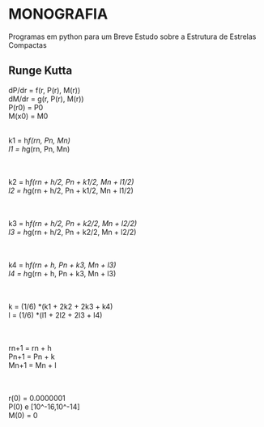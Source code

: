 # MONOGRAFIA

Programas em python para um Breve Estudo sobre a Estrutura de Estrelas Compactas





## Runge Kutta
dP/dr = f(r, P(r), M(r)) <br/>
dM/dr = g(r, P(r), M(r)) <br/>
P(r0) = P0 <br/>
M(x0) = M0 <br/>
<br/>

k1 = h*f(rn, Pn, Mn) <br/>
l1 = h*g(rn, Pn, Mn) <br/>
<br/> <br/>

k2 = h*f(rn + h/2, Pn + k1/2, Mn + l1/2) <br/>
l2 = h*g(rn + h/2, Pn + k1/2, Mn + l1/2) <br/>
<br/><br/>

k3 = h*f(rn + h/2, Pn + k2/2, Mn + l2/2) <br/>
l3 = h*g(rn + h/2, Pn + k2/2, Mn + l2/2) <br/>
<br/><br/>

k4 = h*f(rn + h, Pn + k3, Mn + l3) <br/>
l4 = h*g(rn + h, Pn + k3, Mn + l3) <br/>
<br/><br/>

k = (1/6) *(k1 + 2k2 + 2k3 + k4) <br/>
l = (1/6) *(l1 + 2l2 + 2l3 + l4) <br/>
<br/><br/>

rn+1 = rn + h <br/>
Pn+1 = Pn + k <br/>
Mn+1 = Mn + l <br/>
<br/><br/>

r(0) = 0.0000001 <br/>
P(0) e [10^-16,10^-14] <br/>
M(0) = 0
